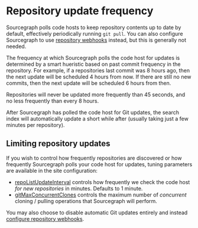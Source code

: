 # Repository update frequency

Sourcegraph polls code hosts to keep repository contents up to date by default, effectively periodically running `git pull`. You can also configure Sourcegraph to use [repository webhooks](webhooks.md) instead, but this is generally not needed.

The frequency at which Sourcegraph polls the code host for updates is determined by a smart hueristic based on past commit frequency in the repository. For example, if a repositories last commit was 8 hours ago, then the next update will be scheduled 4 hours from now. If there are still no new commits, then the next update will be scheduled 6 hours from then.

Repositories will never be updated more frequently than 45 seconds, and no less frequently than every 8 hours.

After Sourcegraph has polled the code host for Git updates, the search index will automatically update a short while after (usually taking just a few minutes per repository).

## Limiting repository updates

If you wish to control how frequently repositories are discovered or how frequently Sourcegraph polls your code host for updates, tuning parameters are available in the site configuration:

- [repoListUpdateInterval](../config/site_config.md#repoListUpdateInterval) controls how frequently we check the code host _for new repositories_ in minutes. Defaults to 1 minute.
- [gitMaxConcurrentClones](../config/site_config.md#gitMaxConcurrentClones) controls the maximum number of _concurrent_ cloning / pulling operations that Sourcegraph will perform.

You may also choose to disable automatic Git updates entirely and instead [configure repository webhooks](webhooks.md).
